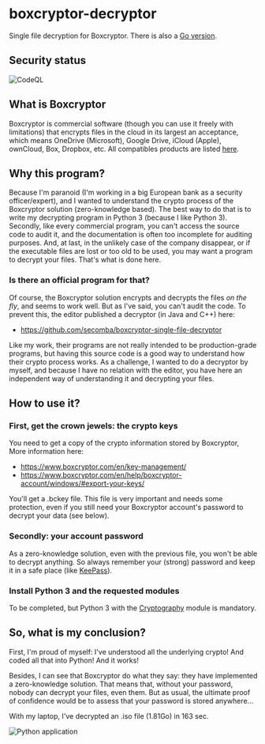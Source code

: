 # boxcryptor-decryptor
Single file decryption for Boxcryptor. There is also a [Go version](https://github.com/janiko71/boxcryptor-decryptor-go).

## Security status
![CodeQL](https://github.com/janiko71/boxcryptor-decryptor/workflows/CodeQL/badge.svg)

## What is Boxcryptor
Boxcryptor is commercial software (though you can use it freely with limitations) that encrypts files in the cloud in its largest an acceptance, which means OneDrive (Microsoft), Google Drive, iCloud (Apple), ownCloud, Box, Dropbox, etc.
All compatibles products are listed [here](https://www.boxcryptor.com/fr/providers/).

## Why this program?
Because I'm paranoid (I'm working in a big European bank as a security officer/expert), and I wanted to understand the crypto process of the Boxcryptor solution (zero-knowledge based). The best way to do that is to write my decrypting program in Python 3 (because I like Python 3).
Secondly, like every commercial program, you can't access the source code to audit it, and the documentation is often too incomplete for auditing purposes. 
And, at last, in the unlikely case of the company disappear, or if the executable files are lost or too old to be used, you may want a program to decrypt your files. That's what is done here.

### Is there an official program for that?
Of course, the Boxcryptor solution encrypts and decrypts the files _on the fly_, and seems to work well. But as I've said, you can't audit the code. To prevent this, the editor published a decryptor (in Java and C++) here:
* https://github.com/secomba/boxcryptor-single-file-decryptor

Like my work, their programs are not really intended to be production-grade programs, but having this source code is a good way to understand how their crypto process works. As a challenge, I wanted to do a decryptor by myself, and because I have no relation with the editor, you have here an independent way of understanding it and decrypting your files.

## How to use it?

### First, get the crown jewels: the crypto keys 
You need to get a copy of the crypto information stored by Boxcryptor, 
More information  here:
* https://www.boxcryptor.com/en/key-management/
* https://www.boxcryptor.com/en/help/boxcryptor-account/windows/#export-your-keys/

You'll get a .bckey file. This file is very important and needs some protection, even if you still need your Boxcryptor account's password to decrypt your data (see below).

### Secondly: your account password
As a zero-knowledge solution, even with the previous file, you won't be able to decrypt anything. So always remember your (strong) password and keep it in a safe place (like [KeePass](https://keepass.info/)).

### Install Python 3 and the requested modules
To be completed, but Python 3 with the [Cryptography](https://cryptography.io/en/latest/) module is mandatory.

## So, what is my conclusion?
First, I'm proud of myself: I've understood all the underlying crypto! And coded all that into Python! And it works!

Besides, I can see that Boxcryptor do what they say: they have implemented a zero-knowledge solution. That means that, without your password, nobody can decrypt your files, even them. But as usual, the ultimate proof of confidence would be to assess that your password is stored anywhere... 

With my laptop, I've decrypted an .iso file (1.81Go) in 163 sec.

![Python application](https://github.com/janiko71/boxcryptor-decryptor/workflows/Python%20application/badge.svg)
